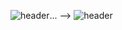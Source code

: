 ![header](https://capsule-render.vercel.app/api?type=wave&color=auto&height=300&section=header&text=Jaeyeong%20Github&fontSize=90)...
-->
![header](https://capsule-render.vercel.app/api?type=Waving&color=auto&height=600&section=header&text=Welcome-nl-Jaeyeong%20Github&fontSize=90)
